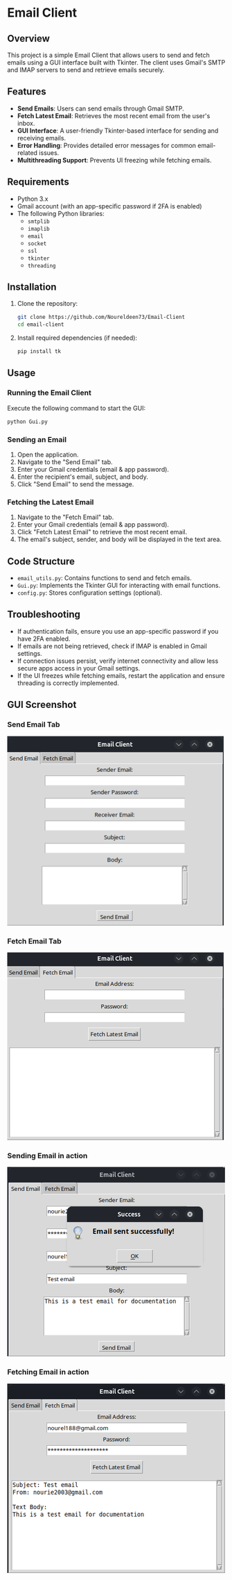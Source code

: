 # Email Client

## Overview

This project is a simple Email Client that allows users to send and fetch emails using a GUI interface built with Tkinter. The client uses Gmail's SMTP and IMAP servers to send and retrieve emails securely.

## Features

- **Send Emails**: Users can send emails through Gmail SMTP.
- **Fetch Latest Email**: Retrieves the most recent email from the user's inbox.
- **GUI Interface**: A user-friendly Tkinter-based interface for sending and receiving emails.
- **Error Handling**: Provides detailed error messages for common email-related issues.
- **Multithreading Support**: Prevents UI freezing while fetching emails.

## Requirements

- Python 3.x
- Gmail account (with an app-specific password if 2FA is enabled)
- The following Python libraries:
  - `smtplib`
  - `imaplib`
  - `email`
  - `socket`
  - `ssl`
  - `tkinter`
  - `threading`

## Installation

1. Clone the repository:
   ```sh
   git clone https://github.com/Noureldeen73/Email-Client
   cd email-client
   ```
2. Install required dependencies (if needed):
   ```sh
   pip install tk
   ```

## Usage

### Running the Email Client

Execute the following command to start the GUI:

```sh
python Gui.py
```

### Sending an Email

1. Open the application.
2. Navigate to the "Send Email" tab.
3. Enter your Gmail credentials (email & app password).
4. Enter the recipient's email, subject, and body.
5. Click "Send Email" to send the message.

### Fetching the Latest Email

1. Navigate to the "Fetch Email" tab.
2. Enter your Gmail credentials (email & app password).
3. Click "Fetch Latest Email" to retrieve the most recent email.
4. The email's subject, sender, and body will be displayed in the text area.

## Code Structure

- `email_utils.py`: Contains functions to send and fetch emails.
- `Gui.py`: Implements the Tkinter GUI for interacting with email functions.
- `config.py`: Stores configuration settings (optional).

## Troubleshooting

- If authentication fails, ensure you use an app-specific password if you have 2FA enabled.
- If emails are not being retrieved, check if IMAP is enabled in Gmail settings.
- If connection issues persist, verify internet connectivity and allow less secure apps access in your Gmail settings.
- If the UI freezes while fetching emails, restart the application and ensure threading is correctly implemented.

## GUI Screenshot

### Send Email Tab

<img src="Assets/send-tab.png" alt="Send Email Tab" width="500" />

### Fetch Email Tab

<img src="Assets/fetch-tab.png">

### Sending Email in action

<img src= "/Assets/Send-email.png">

### Fetching Email in action

<img src= "/Assets/Fetch-email.png">
